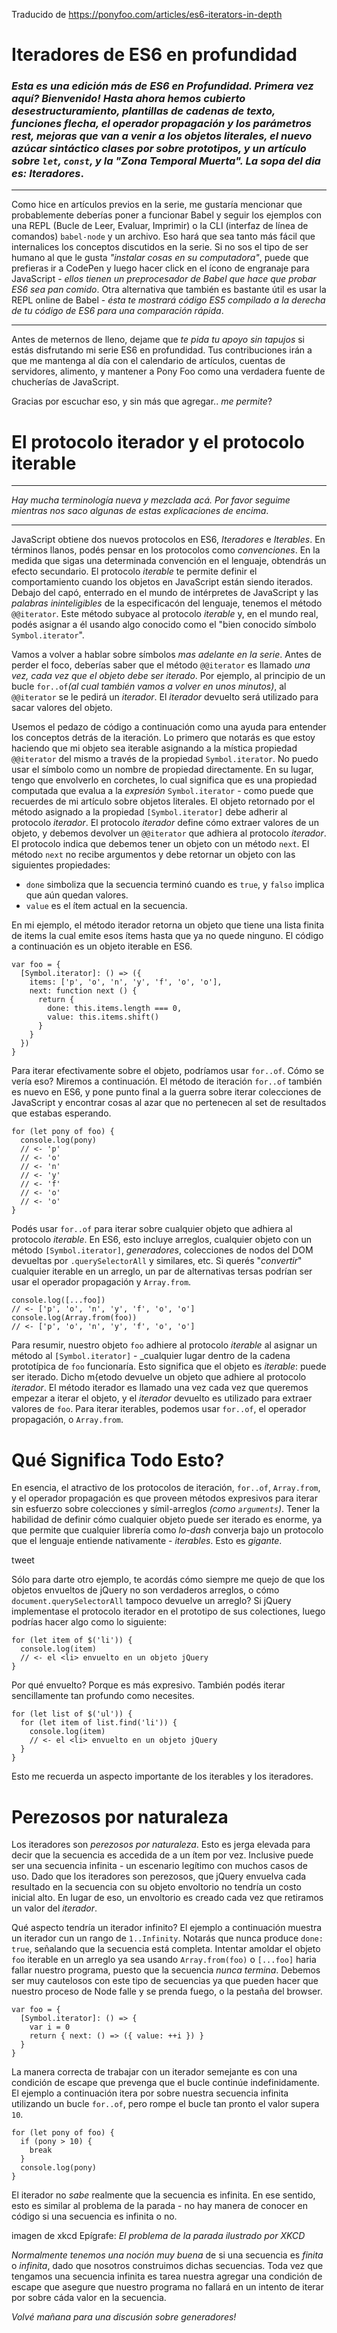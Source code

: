 Traducido de https://ponyfoo.com/articles/es6-iterators-in-depth

# Iteradores de ES6 en profundidad

### _Esta es una edición más de *ES6 en Profundidad*. Primera vez aquí? Bienvenido! Hasta ahora hemos cubierto desestructuramiento, plantillas de cadenas de texto, funciones flecha, el operador propagación y los parámetros rest, mejoras que van a venir a los objetos literales, el nuevo azúcar sintáctico clases por sobre prototipos, y un artículo sobre `let`, `const`, y la "Zona Temporal Muerta". La sopa del dia es: *Iteradores*_.

--------------------------------------------------------------------

Como hice en artículos previos en la serie, me gustaría mencionar que probablemente deberías poner a funcionar Babel y seguir los ejemplos con una REPL (Bucle de Leer, Evaluar, Imprimir) o la CLI (interfaz de línea de comandos) `babel-node` y un archivo.
Eso hará que sea tanto más fácil que internalices los conceptos discutidos en la serie.
Si no sos el tipo de ser humano al que le gusta _"instalar cosas en su computadora"_, puede que prefieras ir a CodePen y luego hacer click en el ícono de engranaje para JavaScript - _ellos tienen un preprocesador de Babel que hace que probar ES6 sea pan comido_.
Otra alternativa que también es bastante útil es usar la REPL online de Babel - _ésta te mostrará código ES5 compilado a la derecha de tu código de ES6 para una comparación rápida_.

--------------------------------------------------------------------

Antes de meternos de lleno, dejame que _te pida tu apoyo sin tapujos_ si estás disfrutando mi serie ES6 en profundidad.
Tus contribuciones irán a que me mantenga al día con el calendario de artículos, cuentas de servidores, alimento, y mantener a Pony Foo como una verdadera fuente de chucherías de JavaScript.

Gracias por escuchar eso, y sin más que agregar.. _me permite_?

# El protocolo iterador y el protocolo iterable

--------------------------------------------------------------------

_Hay mucha terminología nueva y mezclada acá. Por favor seguime mientras nos saco algunas de estas explicaciones de encima_.

--------------------------------------------------------------------

JavaScript obtiene dos nuevos protocolos en ES6, _Iteradores_ e _Iterables_.
En términos llanos, podés pensar en los protocolos como _convenciones_.
En la medida que sigas una determinada convención en el lenguaje, obtendrás un efecto secundario.
El protocolo _iterable_ te permite definir el comportamiento cuando los objetos en JavaScript están siendo iterados.
Debajo del capó, enterrado en el mundo de intérpretes de JavaScript y las _palabras ininteligibles_ de la especificacón del lenguaje, tenemos el método `@@iterator`. Este método subyace al protocolo _iterable_ y, en el mundo real, podés asignar a él usando algo conocido como el "bien conocido símbolo `Symbol.iterator`".

Vamos a volver a hablar sobre símbolos _mas adelante en la serie_.
Antes de perder el foco, deberías saber que el método `@@iterator` es llamado *una vez, cada vez que el objeto debe ser iterado*.
Por ejemplo, al principio de un bucle `for..of`_(al cual también vamos a volver en unos minutos)_, al `@@iterator` se le pedirá un _iterador_. El _iterador_ devuelto será utilizado para sacar valores del objeto.

Usemos el pedazo de código a continuación como una ayuda para entender los conceptos detrás de la iteración.
Lo primero que notarás es que estoy haciendo que mi objeto sea iterable asignando a la mística propiedad `@@iterator` del mismo a través de la propiedad `Symbol.iterator`.
No puedo usar el símbolo como un nombre de propiedad directamente.
En su lugar, tengo que envolverlo en corchetes, lo cual significa que es una propiedad computada que evalua a la _expresión_ `Symbol.iterator` - como puede que recuerdes de mi artículo sobre objetos literales.
El objeto retornado por el método asignado a la propiedad `[Symbol.iterator]` debe adherir al protocolo _iterador_.
El protocolo _iterador_ define cómo extraer valores de un objeto, y debemos devolver un `@@iterator` que adhiera al protocolo _iterador_.
El protocolo indica que debemos tener un objeto con un método `next`.
El método `next` no recibe argumentos y debe retornar un objeto con las siguientes propiedades:

 - `done` simboliza que la secuencia terminó cuando es `true`, y `falso` implica que aún quedan valores.
 - `value` es el ítem actual en la secuencia.
 
 En mi ejemplo, el método iterador retorna un objeto que tiene una lista finita de items la cual emite esos ítems hasta que ya no quede ninguno.
 El código a continuación es un objeto iterable en ES6.
 
```
var foo = {
  [Symbol.iterator]: () => ({
    items: ['p', 'o', 'n', 'y', 'f', 'o', 'o'],
    next: function next () {
      return {
        done: this.items.length === 0,
        value: this.items.shift()
      }
    }
  })
}
```

Para iterar efectivamente sobre el objeto, podríamos usar `for..of`.
Cómo se vería eso?
Miremos a continuación.
El método de iteración `for..of` también es nuevo en ES6, y pone punto final a la guerra sobre iterar colecciones de JavaScript y encontrar cosas al azar que no pertenecen al set de resultados que estabas esperando.

```
for (let pony of foo) {
  console.log(pony)
  // <- 'p'
  // <- 'o'
  // <- 'n'
  // <- 'y'
  // <- 'f'
  // <- 'o'
  // <- 'o'
}
```

Podés usar `for..of` para iterar sobre cualquier objeto que adhiera al protocolo _iterable_.
En ES6, esto incluye arreglos, cualquier objeto con un método `[Symbol.iterator]`, _generadores_, colecciones de nodos del DOM devueltas por `.querySelectorAll` y similares, etc.
Si querés "_convertir_" cualquier iterable en un arreglo, un par de alternativas tersas podrían ser usar el operador propagación y `Array.from`.

```
console.log([...foo])
// <- ['p', 'o', 'n', 'y', 'f', 'o', 'o']
console.log(Array.from(foo))
// <- ['p', 'o', 'n', 'y', 'f', 'o', 'o']
```

Para resumir, nuestro objeto `foo` adhiere al protocolo _iterable_ al asignar un método al `[Symbol.iterator]` - _cualquier lugar dentro de la cadena prototípica de `foo` funcionaría.
Esto significa que el objeto es _iterable_: puede ser iterado.
Dicho m{etodo devuelve un objeto que adhiere al protocolo _iterador_.
El método iterador es llamado una vez cada vez que queremos empezar a iterar el objeto, y el _iterador_ devuelto es utilizado para extraer valores de `foo`.
Para iterar iterables, podemos usar `for..of`, el operador propagación, o `Array.from`.

# Qué Significa Todo Esto?

En esencia, el atractivo de los protocolos de iteración, `for..of`, `Array.from`, y el operador propagación es que proveen métodos expresivos para iterar sin esfuerzo sobre colecciones y símil-arreglos _(como `arguments`)_.
Tener la habilidad de definir cómo cualquier objeto puede ser iterado es enorme, ya que permite que cualquier librería como *lo-dash* converja bajo un protocolo que el lenguaje entiende nativamente - _iterables_.
Esto es *gigante*.

tweet

Sólo para darte otro ejemplo, te acordás cómo siempre me quejo de que los objetos envueltos de jQuery no son verdaderos arreglos, o cómo `document.querySelectorAll` tampoco devuelve un arreglo?
Si jQuery implementase el protocolo iterador en el prototipo de sus colectiones, luego podrías hacer algo como lo siguiente:

```
for (let item of $('li')) {
  console.log(item)
  // <- el <li> envuelto en un objeto jQuery
}
```

Por qué envuelto?
Porque es más expresivo.
También podés iterar sencillamente tan profundo como necesites.

```
for (let list of $('ul')) {
  for (let item of list.find('li')) {
    console.log(item)
    // <- el <li> envuelto en un objeto jQuery
  }
}
```

Esto me recuerda un aspecto importante de los iterables y los iteradores.

# Perezosos por naturaleza

Los iteradores son _perezosos por naturaleza_.
Esto es jerga elevada para decir que la secuencia es accedida de a un ítem por vez.
Inclusive puede ser una secuencia infinita - un escenario legítimo con muchos casos de uso.
Dado que los iteradores son perezosos, que jQuery envuelva cada resultado en la secuencia con su objeto envoltorio no tendría un costo inicial alto.
En lugar de eso, un envoltorio es creado cada vez que retiramos un valor del _iterador_.


Qué aspecto tendría un iterador infinito?
El ejemplo a continuación muestra un iterador cun un rango de `1..Infinity`.
Notarás que nunca produce `done: true`, señalando que la secuencia está completa.
Intentar amoldar el objeto `foo` iterable en un arreglo ya sea usando `Array.from(foo)` o `[...foo]` haria fallar nuestro programa, puesto que la secuencia _nunca termina_.
Debemos ser muy cautelosos con este tipo de secuencias ya que pueden hacer que nuestro proceso de Node falle y se prenda fuego, o la pestaña del browser.

```
var foo = {
  [Symbol.iterator]: () => {
    var i = 0
    return { next: () => ({ value: ++i }) }
  }
}
```

La manera correcta de trabajar con un iterador semejante es con una condición de escape que prevenga que el bucle continúe indefinidamente.
El ejemplo a continuación itera por sobre nuestra secuencia infinita utilizando un bucle `for..of`, pero rompe el bucle tan pronto el valor supera `10`.

```
for (let pony of foo) {
  if (pony > 10) {
    break
  }
  console.log(pony)
}
```

El iterador no _sabe_ realmente que la secuencia es infinita.
En ese sentido, esto es similar al problema de la parada - no hay manera de conocer en código si una secuencia es infinita o no.

imagen de xkcd
Epígrafe: _El problema de la parada ilustrado por XKCD_

*Normalmente tenemos una noción muy buena* de si una secuencia es _finita_ o _infinita_, dado que nosotros construimos dichas secuencias.
Toda vez que tengamos una secuencia infinita es tarea nuestra agregar una condición de escape que asegure que nuestro programa no fallará en un intento de iterar por sobre cáda valor en la secuencia.

_Volvé mañana para una discusión sobre generadores!_


